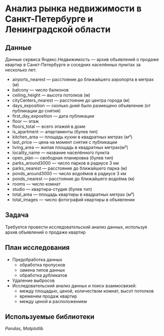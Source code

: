 # Анализ рынка недвижимости в Санкт-Петербурге и Ленинградской области


## Данные

Данные сервиса Яндекс.Недвижимость — архив объявлений о продаже квартир в Санкт-Петербурге и соседних населённых пунктах за несколько лет:
- airports_nearest — расстояние до ближайшего аэропорта в метрах (м)
- balcony — число балконов
- ceiling_height — высота потолков (м)
- cityCenters_nearest — расстояние до центра города (м)
- days_exposition — сколько дней было размещено объявление (от публикации до снятия)
- first_day_exposition — дата публикации
- floor — этаж
- floors_total — всего этажей в доме
- is_apartment — апартаменты (булев тип)
- kitchen_area — площадь кухни в квадратных метрах (м²)
- last_price — цена на момент снятия с публикации
- living_area — жилая площадь в квадратных метрах(м²)
- locality_name — название населённого пункта
- open_plan — свободная планировка (булев тип)
- parks_around3000 — число парков в радиусе 3 км
- parks_nearest — расстояние до ближайшего парка (м)
- ponds_around3000 — число водоёмов в радиусе 3 км
- ponds_nearest — расстояние до ближайшего водоёма (м)
- rooms — число комнат
- studio — квартира-студия (булев тип)
- total_area — площадь квартиры в квадратных метрах (м²)
- total_images — число фотографий квартиры в объявлении

## Задача

Требуется провести исследовательский анализ данных, используя архив объявлений о продаже
квартир 

## План исследования

- Предобработка данных
    - обработка пропусков
	- замена типов данных
    - обработка дубликатов
- Удаление выбросов
- Исследовательский анализ данных и поиск взаимосвязей:
	- между площадью, ценой, количеством комнат, высот потолков
	- временем продаж квартир
	- между ценой и расположением

## Используемые библиотеки

*Pandas*, *Matplotlib*

